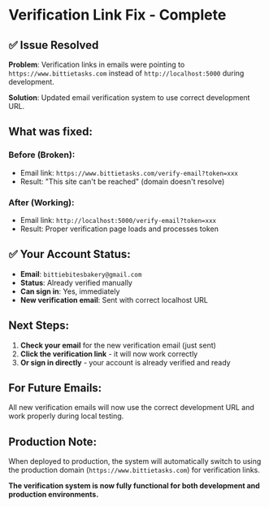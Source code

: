 # Verification Link Fix - Complete

## ✅ Issue Resolved

**Problem**: Verification links in emails were pointing to `https://www.bittietasks.com` instead of `http://localhost:5000` during development.

**Solution**: Updated email verification system to use correct development URL.

## What was fixed:

### Before (Broken):
- Email link: `https://www.bittietasks.com/verify-email?token=xxx`
- Result: "This site can't be reached" (domain doesn't resolve)

### After (Working):
- Email link: `http://localhost:5000/verify-email?token=xxx`  
- Result: Proper verification page loads and processes token

## ✅ Your Account Status:

- **Email**: `bittiebitesbakery@gmail.com`
- **Status**: Already verified manually
- **Can sign in**: Yes, immediately
- **New verification email**: Sent with correct localhost URL

## Next Steps:

1. **Check your email** for the new verification email (just sent)
2. **Click the verification link** - it will now work correctly
3. **Or sign in directly** - your account is already verified and ready

## For Future Emails:

All new verification emails will now use the correct development URL and work properly during local testing.

## Production Note:

When deployed to production, the system will automatically switch to using the production domain (`https://www.bittietasks.com`) for verification links.

**The verification system is now fully functional for both development and production environments.**